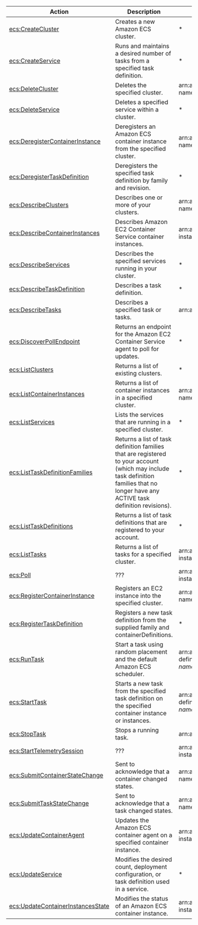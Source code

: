| Action | Description | Resource | Condition |
| --- | --- | --- | --- |
| [ecs:CreateCluster](http://docs.aws.amazon.com/AmazonECS/latest/APIReference/API_CreateCluster.html) | Creates a new Amazon ECS cluster. | * | - |
| [ecs:CreateService](http://docs.aws.amazon.com/AmazonECS/latest/APIReference/API_CreateService.html) | Runs and maintains a desired number of tasks from a specified task definition. | * | - |
| [ecs:DeleteCluster](http://docs.aws.amazon.com/AmazonECS/latest/APIReference/API_DeleteCluster.html) | Deletes the specified cluster. | arn:aws:ecs:$region:$account:cluster/$cluster-name | - |
| [ecs:DeleteService](http://docs.aws.amazon.com/AmazonECS/latest/APIReference/API_DeleteService.html) | Deletes a specified service within a cluster. | * | - |
| [ecs:DeregisterContainerInstance](http://docs.aws.amazon.com/AmazonECS/latest/APIReference/API_DeregisterContainerInstance.html) | Deregisters an Amazon ECS container instance from the specified cluster. | arn:aws:ecs:$region:$account:cluster/$cluster-name | - |
| [ecs:DeregisterTaskDefinition](http://docs.aws.amazon.com/AmazonECS/latest/APIReference/API_DeregisterTaskDefinition.html) | Deregisters the specified task definition by family and revision. | * | - |
| [ecs:DescribeClusters](http://docs.aws.amazon.com/AmazonECS/latest/APIReference/API_DescribeClusters.html) | Describes one or more of your clusters. | arn:aws:ecs:$region:$account:cluster/$cluster-name | - |
| [ecs:DescribeContainerInstances](http://docs.aws.amazon.com/AmazonECS/latest/APIReference/API_DescribeContainerInstances.html) | Describes Amazon EC2 Container Service container instances. | arn:aws:ecs:$region:$account:container-instance/$container-instance-id | ecs:cluster |
| [ecs:DescribeServices](http://docs.aws.amazon.com/AmazonECS/latest/APIReference/API_DescribeServices.html) | Describes the specified services running in your cluster. | * | - |
| [ecs:DescribeTaskDefinition](http://docs.aws.amazon.com/AmazonECS/latest/APIReference/API_DescribeTaskDefinition.html) | Describes a task definition. | * | - |
| [ecs:DescribeTasks](http://docs.aws.amazon.com/AmazonECS/latest/APIReference/API_DescribeTasks.html) | Describes a specified task or tasks. | arn:aws:ecs:$region:$account:task/$task-id | ecs:cluster |
| [ecs:DiscoverPollEndpoint](http://docs.aws.amazon.com/AmazonECS/latest/APIReference/API_DiscoverPollEndpoint.html) | Returns an endpoint for the Amazon EC2 Container Service agent to poll for updates. | * | - |
| [ecs:ListClusters](http://docs.aws.amazon.com/AmazonECS/latest/APIReference/API_ListClusters.html) | Returns a list of existing clusters. | * | - |
| [ecs:ListContainerInstances](http://docs.aws.amazon.com/AmazonECS/latest/APIReference/API_ListContainerInstances.html) | Returns a list of container instances in a specified cluster. | arn:aws:ecs:$region:$account:cluster/$cluster-name | - |
| [ecs:ListServices](http://docs.aws.amazon.com/AmazonECS/latest/APIReference/API_ListServices.html) | Lists the services that are running in a specified cluster. | * | - |
| [ecs:ListTaskDefinitionFamilies](http://docs.aws.amazon.com/AmazonECS/latest/APIReference/API_ListTaskDefinitionFamilies.html) | Returns a list of task definition families that are registered to your account (which may include task definition families that no longer have any ACTIVE task definition revisions). | * | - |
| [ecs:ListTaskDefinitions](http://docs.aws.amazon.com/AmazonECS/latest/APIReference/API_ListTaskDefinitions.html) | Returns a list of task definitions that are registered to your account. | * | - |
| [ecs:ListTasks](http://docs.aws.amazon.com/AmazonECS/latest/APIReference/API_ListTasks.html) | Returns a list of tasks for a specified cluster. | arn:aws:ecs:$region:$account:container-instance/$container-instance-id | ecs:cluster |
| [ecs:Poll](http://docs.aws.amazon.com/AmazonECS/latest/APIReference/API_Poll.html) | ??? | arn:aws:ecs:$region:$account:container-instance/$container-instance-id | ecs:cluster |
| [ecs:RegisterContainerInstance](http://docs.aws.amazon.com/AmazonECS/latest/APIReference/API_RegisterContainerInstance.html) | Registers an EC2 instance into the specified cluster. | arn:aws:ecs:$region:$account:cluster/$cluster-name | - |
| [ecs:RegisterTaskDefinition](http://docs.aws.amazon.com/AmazonECS/latest/APIReference/API_RegisterTaskDefinition.html) | Registers a new task definition from the supplied family and containerDefinitions. | * | - |
| [ecs:RunTask](http://docs.aws.amazon.com/AmazonECS/latest/APIReference/API_RunTask.html) | Start a task using random placement and the default Amazon ECS scheduler. | arn:aws:ecs:$region:$account:task-definition/$task-definition-family-name:$task-definition-revision-number | ecs:cluster |
| [ecs:StartTask](http://docs.aws.amazon.com/AmazonECS/latest/APIReference/API_StartTask.html) | Starts a new task from the specified task definition on the specified container instance or instances. | arn:aws:ecs:$region:$account:task-definition/$task-definition-family-name:$task-definition-revision-number | ecs:cluster, ecs:container-instances |
| [ecs:StopTask](http://docs.aws.amazon.com/AmazonECS/latest/APIReference/API_StopTask.html) | Stops a running task. | arn:aws:ecs:$region:$account:task/$task-id | ecs:cluster |
| [ecs:StartTelemetrySession](http://docs.aws.amazon.com/AmazonECS/latest/APIReference/API_StartTelemetrySession.html) | ??? | arn:aws:ecs:$region:$account:container-instance/$container-instance-id | ecs:cluster |
| [ecs:SubmitContainerStateChange](http://docs.aws.amazon.com/AmazonECS/latest/APIReference/API_SubmitContainerStateChange.html) | Sent to acknowledge that a container changed states. | arn:aws:ecs:$region:$account:cluster/$cluster-name | - |
| [ecs:SubmitTaskStateChange](http://docs.aws.amazon.com/AmazonECS/latest/APIReference/API_SubmitTaskStateChange.html) | Sent to acknowledge that a task changed states. | arn:aws:ecs:$region:$account:cluster/$cluster-name | - |
| [ecs:UpdateContainerAgent](http://docs.aws.amazon.com/AmazonECS/latest/APIReference/API_UpdateContainerAgent.html) | Updates the Amazon ECS container agent on a specified container instance. | arn:aws:ecs:$region:$account:container-instance/$container-instance-id | ecs:cluster |
| [ecs:UpdateService](http://docs.aws.amazon.com/AmazonECS/latest/APIReference/API_UpdateService.html) | Modifies the desired count, deployment configuration, or task definition used in a service. | * | - |
| [ecs:UpdateContainerInstancesState](http://docs.aws.amazon.com/AmazonECS/latest/APIReference/API_UpdateContainerInstancesState.html) | Modifies the status of an Amazon ECS container instance. | arn:aws:ecs:$region:$account:container-instance/$container-instance-id | ecs:cluster |

